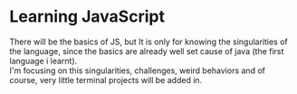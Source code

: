 # Learning JavaScript
There will be the basics of JS, but It is only for knowing the singularities of the language, since the basics are already well set cause of java (the first language i learnt).
<br>
I'm focusing on this singularities, challenges, weird behaviors and of course, very little terminal projects will be added in.
